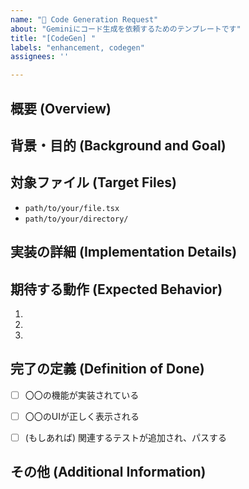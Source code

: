 ```yaml
---
name: "🤖 Code Generation Request"
about: "Geminiにコード生成を依頼するためのテンプレートです"
title: "[CodeGen] "
labels: "enhancement, codegen"
assignees: ''

---
```


## 概要 (Overview)
<!-- このIssueで依頼したいことを簡潔に記述してください -->
<!-- Please briefly describe what you want to request in this issue. -->


## 背景・目的 (Background and Goal)
<!-- なぜこのコード生成が必要なのか、その背景や目的を記述してください -->
<!-- Please describe the background and purpose of why this code generation is necessary. -->


## 対象ファイル (Target Files)
<!-- コード生成の対象となるファイルやディレクトリをリストアップしてください -->
<!-- Please list the files and directories to be targeted for code generation. -->
- `path/to/your/file.tsx`
- `path/to/your/directory/`


## 実装の詳細 (Implementation Details)
<!--
どのようなコードを生成してほしいか、できるだけ具体的に記述してください。
UIの変更の場合は、ワイヤーフレームやデザインカンプの画像などを添付すると、より正確なコード生成に繋がります。
- **機能:** (例: ユーザー情報編集機能の追加)
- **ロジック:** (例: `useState` を使って状態を管理し、`useEffect` でAPIから初期データを取得する)
- **UI:** (例: `IonInput` を3つ配置し、それぞれ「名前」「メールアドレス」「パスワード」のラベルを付ける)
-->
<!--
Please describe as specifically as possible what code you want to be generated.
For UI changes, attaching images such as wireframes or design mockups will lead to more accurate code generation.
- **Functionality:** (e.g., Add user profile editing functionality)
- **Logic:** (e.g., Manage state using `useState` and fetch initial data from an API with `useEffect`)
- **UI:** (e.g., Place three `IonInput` components with labels for "Name", "Email", and "Password")
-->


## 期待する動作 (Expected Behavior)
<!-- このコードが実装された後、どのように動作することを期待していますか？ -->
<!-- How do you expect this code to behave after it is implemented? -->
1. 
2. 
3. 


## 完了の定義 (Definition of Done)
<!-- 何をもってこのタスクが完了したとみなすか、その基準を明確にしてください -->
<!-- Please clarify the criteria for considering this task complete. -->
- [ ] 〇〇の機能が実装されている
- [ ] 〇〇のUIが正しく表示される
- [ ] (もしあれば) 関連するテストが追加され、パスする


## その他 (Additional Information)
<!-- 参考資料、関連Issue、その他補足事項があれば記述してください -->
<!-- Please add any reference materials, related issues, or other supplementary information. -->

